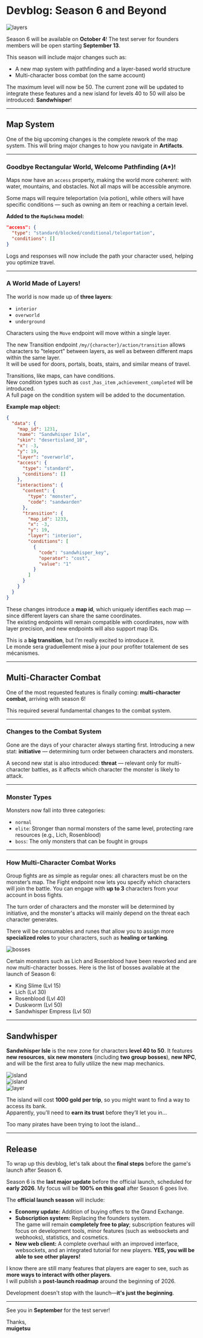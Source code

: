 # Devblog: Season 6 and Beyond

![layers](/intro.png)

Season 6 will be available on **October 4**! The test server for founders members will be open starting **September 13**.

This season will include major changes such as:
- A new map system with pathfinding and a layer-based world structure  
- Multi-character boss combat (on the same account)

The maximum level will now be 50. The current zone will be updated to integrate these features and a new island for levels 40 to 50 will also be introduced: **Sandwhisper**!

---

## Map System

One of the big upcoming changes is the complete rework of the map system. This will bring major changes to how you navigate in **Artifacts**. 

---

### Goodbye Rectangular World, Welcome Pathfinding (A*)!

Maps now have an `access` property, making the world more coherent: with water, mountains, and obstacles. Not all maps will be accessible anymore.

Some maps will require teleportation (via potion), while others will have specific conditions — such as owning an item or reaching a certain level.

**Added to the `MapSchema` model:**
```json
"access": {
  "type": "standard/blocked/conditional/teleportation",
  "conditions": []
}
```

Logs and responses will now include the path your character used, helping you optimize travel.

---

### A World Made of Layers!

The world is now made up of **three layers**:

- `interior`  
- `overworld`  
- `underground`


Characters using the `Move` endpoint will move within a single layer. 

The new Transition endpoint `/my/{character}/action/transition` allows characters to "teleport" between layers, as well as between different maps within the same layer.  
It will be used for doors, portals, boats, stairs, and similar means of travel.

Transitions, like maps, can have conditions.  
New condition types such as `cost` ,`has_item` ,`achievement_completed` will be introduced.  
A full page on the condition system will be added to the documentation.

**Example map object:**
```json
{
  "data": {
    "map_id": 1231,
    "name": "Sandwhisper Isle",
    "skin": "desertisland_10",
    "x": -3,
    "y": 19,
    "layer": "overworld",
    "access": {
      "type": "standard",
      "conditions": []
    },
    "interactions": {
      "content": {
        "type": "monster",
        "code": "sandwarden"
      },
      "transition": {
        "map_id": 1233,
        "x": -3,
        "y": 19,
        "layer": "interior",
        "conditions": [
          {
            "code": "sandwhisper_key",
            "operator": "cost",
            "value": "1"
          }
        ]
      }
    }
  }
}
```

These changes introduce a **map id**, which uniquely identifies each map — since different layers can share the same coordinates.  
The existing endpoints will remain compatible with coordinates, now with layer precision, and new endpoints will also support map IDs.

This is a **big transition**, but I’m really excited to introduce it.  
Le monde sera graduellement mise à jour pour profiter totalement de ses mécanismes.

---

## Multi-Character Combat

One of the most requested features is finally coming: **multi-character combat**, arriving with season 6!

This required several fundamental changes to the combat system.

---

### Changes to the Combat System

Gone are the days of your character always starting first. Introducing a new stat: **initiative** — determining turn order between characters and monsters.


A second new stat is also introduced: **threat** — relevant only for multi-character battles, as it affects which character the monster is likely to attack.

---

### Monster Types

Monsters now fall into three categories:

- `normal`  
- `elite`: Stronger than normal monsters of the same level, protecting rare resources (e.g., Lich, Rosenblood)  
- `boss`: The only monsters that can be fought in groups

---

### How Multi-Character Combat Works

Group fights are as simple as regular ones: all characters must be on the monster’s map. The Fight endpoint now lets you specify which characters will join the battle. You can engage with **up to 3** characters from your account in boss fights.

The turn order of characters and the monster will be determined by initiative, and the monster's attacks will mainly depend on the threat each character generates.

There will be consumables and runes that allow you to assign more **specialized roles** to your characters, such as **healing or tanking**.


![bosses](/bosses.png)

Certain monsters such as Lich and Rosenblood have been reworked and are now multi-character bosses. Here is the list of bosses available at the launch of Season 6:

- King Slime (Lvl 15)
- Lich (Lvl 30)
- Rosenblood (Lvl 40)
- Duskworm (Lvl 50)
- Sandwhisper Empress (Lvl 50)


---

## Sandwhisper


**Sandwhisper Isle** is the new zone for characters **level 40 to 50**. It features **new resources**, **six new monsters** (including **two group bosses**), **new NPC**, and will be the first area to fully utilize the new map mechanics.

![island](https://i.imgur.com/K19j71Y.png)  
![island](https://i.imgur.com/Yj2Roj9.png)  
![layer](https://i.imgur.com/MEWeqUS.png)

The island will cost **1000 gold per trip**, so you might want to find a way to access its bank.  
Apparently, you’ll need to **earn its trust** before they’ll let you in...

Too many pirates have been trying to loot the island...

---

## Release

To wrap up this devblog, let's talk about the **final steps** before the game's launch after Season 6.

Season 6 is the **last major update** before the official launch, scheduled for **early 2026**. My focus will be **100% on this goal** after Season 6 goes live.

The **official launch season** will include:

- **Economy update:** Addition of buying offers to the Grand Exchange.
- **Subscription system:** Replacing the founders system.  
  The game will remain **completely free to play**; subscription features will focus on development tools, minor features (such as websockets and webhooks), statistics, and cosmetics.
- **New web client:** A complete overhaul with an improved interface, websockets, and an integrated tutorial for new players.  **YES, you will be able to see other players!**

I know there are still many features that players are eager to see, such as **more ways to interact with other players**.  
I will publish a **post-launch roadmap** around the beginning of 2026.

Development doesn't stop with the launch—**it's just the beginning**.


---

 
See you in **September** for the test server!

Thanks,  
**muigetsu**
